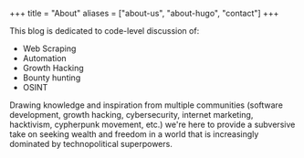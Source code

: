 +++
title = "About"
aliases = ["about-us", "about-hugo", "contact"]
+++

This blog is dedicated to code-level discussion of:

* Web Scraping
* Automation
* Growth Hacking
* Bounty hunting
* OSINT

Drawing knowledge and inspiration from multiple communities (software development, growth hacking, cybersecurity, internet marketing, hacktivism, cypherpunk movement, etc.) we're here to provide a subversive take on seeking wealth and freedom in a world that is increasingly dominated by technopolitical superpowers.

